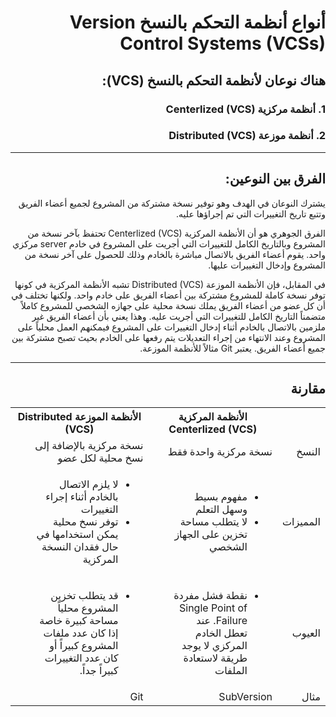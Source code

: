 <div dir="rtl">

# أنواع أنظمة التحكم بالنسخ  Version Control Systems (VCSs)

## هناك نوعان لأنظمة التحكم بالنسخ (VCS):

### 1. أنظمة مركزية Centerlized (VCS) 
### 2. أنظمة موزعة Distributed (VCS)
-----------

## الفرق بين النوعين: 
يشترك النوعان في الهدف وهو توفير نسخة مشتركة من المشروع لجميع أعضاء الفريق وتتبع تاريخ التغييرات التي تم إجراؤها عليه.  

الفرق الجوهري هو أن الأنظمة المركزية Centerlized (VCS) تحتفظ بآخر نسخة من المشروع وبالتاريخ الكامل للتغييرات التي أجريت على المشروع في خادم server مركزي واحد. 
يقوم أعضاء الفريق بالاتصال مباشرة بالخادم وذلك للحصول على آخر نسخة من المشروع وإدخال التغييرات عليها.

في المقابل، فإن الأنظمة الموزعة Distributed (VCS) تشبه الأنظمة المركزية في كونها توفر نسخة كاملة للمشروع مشتركة بين أعضاء الفريق على خادم واحد. 
ولكنها تختلف في أن كل عضو من أعضاء الفريق يملك نسخة محلية على جهازه الشخصي للمشروع كاملاً متضمناً التاريخ الكامل للتغييرات التي أجريت عليه. 
  وهذا يعني بأن أعضاء الفريق غير ملزمين بالاتصال بالخادم أثناء إدخال التغييرات على المشروع فيمكنهم العمل محلياً على المشروع وعند الانتهاء من إجراء التعديلات يتم رفعها على الخادم بحيث تصبح مشتركة بين جميع أعضاء الفريق. يعتبر Git مثالاً للأنظمة الموزعة. 


------------------------------
  ## مقارنة
  
<table dir="rtl">
  <tr>
    <th></th>
    <th>الأنظمة المركزية Centerlized (VCS) </th>
    <th> الأنظمة الموزعة Distributed (VCS) </th>
  </tr>
  <tr>
    <td>النسخ</td>
    <td>نسخة مركزية واحدة فقط</td>
    <td>نسخة مركزية بالإضافة إلى نسخ محلية لكل عضو</td>
  </tr>
  <tr>
    <td>المميزات</td>
    <td><ul>
  <li>مفهوم بسيط وسهل التعلم</li>
  <li>لا يتطلب مساحة تخزين على الجهاز الشخصي</li>
</ul></td>
    <td><ul>
  <li>لا يلزم الاتصال بالخادم أثناء إجراء التغييرات</li>
  <li>توفر نسخ محلية يمكن استخدامها في حال فقدان النسخة المركزية</li>
</ul></td>
  </tr>
  <tr>
    <td>العيوب</td>
    <td><ul>
  <li>نقطة فشل مفردة Single Point of Failure. عند تعطل الخادم المركزي لا يوجد طريقة لاستعادة الملفات</li>
</ul></td>
    <td><ul>
  <li>قد يتطلب تخزين المشروع محلياً مساحة كبيرة خاصة إذا كان عدد ملفات المشروع كبيراً أو كان عدد التغييرات كبيراً جداً. </li>
</ul></td>
  </tr>
  <tr>
    <td>مثال</td>
    <td>SubVersion</td>
    <td>Git</td>
  </tr>
</table>


